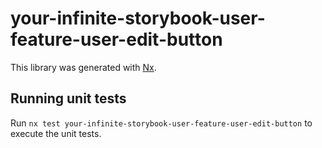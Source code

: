 # your-infinite-storybook-user-feature-user-edit-button

This library was generated with [Nx](https://nx.dev).

## Running unit tests

Run `nx test your-infinite-storybook-user-feature-user-edit-button` to execute the unit tests.
